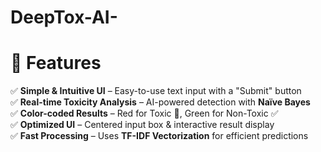 # DeepTox-AI-

# 🚀 Features

✅ **Simple & Intuitive UI** – Easy-to-use text input with a "Submit" button  
✅ **Real-time Toxicity Analysis** – AI-powered detection with **Naïve Bayes**  
✅ **Color-coded Results** – Red for Toxic 🚨, Green for Non-Toxic ✅  
✅ **Optimized UI** – Centered input box & interactive result display  
✅ **Fast Processing** – Uses **TF-IDF Vectorization** for efficient predictions  


